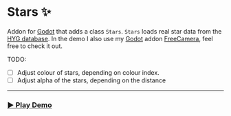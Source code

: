 # Stars ✨

Addon for [Godot](https://godotengine.org) that adds a class `Stars`. `Stars` loads real star data from the [HYG database](https://github.com/astronexus/HYG-Database). In the demo I also use my [Godot](https://godotengine.org) addon [FreeCamera](https://github.com/divin/FreeCamera), feel free to check it out.

TODO:
- [ ] Adjust colour of stars, depending on colour index.
- [ ] Adjust alpha of the stars, depending on the distance

---

### [▶️ Play Demo](https://divin.work/stars-demo/)
